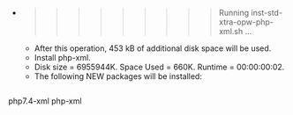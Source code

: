 * >>>>>>>>> Running inst-std-xtra-opw-php-xml.sh ...
  * After this operation, 453 kB of additional disk space will be used.
  * Install php-xml.
  * Disk size = 6955944K. Space Used = 660K. Runtime = 00:00:00:02.
  * The following NEW packages will be installed:
  ```bash
php7.4-xml php-xml
  ```
